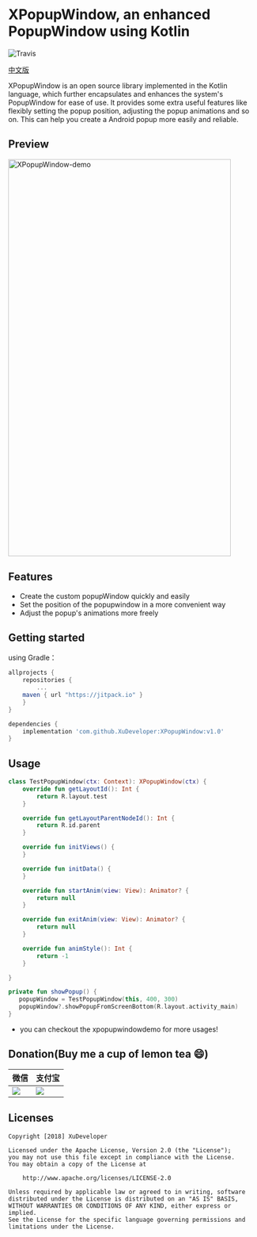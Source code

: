 # XPopupWindow, an enhanced PopupWindow using Kotlin

![Travis](https://img.shields.io/badge/build-passing-brightgreen.svg)

[中文版](https://github.com/XuDeveloper/XPopupWindow/blob/master/docs/README-ZH.md)

XPopupWindow is an open source library implemented in the Kotlin language, which further encapsulates and enhances the system's PopupWindow for ease of use.  It provides some extra useful features like flexibly setting the popup position, adjusting the popup animations and so on. This can help you create a Android popup more easily and reliable.

## Preview

<img src="https://raw.githubusercontent.com/xudeveloper/XPopupWindow/master/art/demo.gif" width="450" height="801" alt="XPopupWindow-demo"/>

## Features

* Create the custom popupWindow quickly and easily
* Set the position of the popupwindow in a more convenient way
* Adjust the popup's animations more freely

## Getting started

using Gradle：

```Groovy
allprojects {
    repositories {
        ...
	maven { url "https://jitpack.io" }
    }
}

dependencies {
    implementation 'com.github.XuDeveloper:XPopupWindow:v1.0'
}
```


## Usage

```Kotlin
class TestPopupWindow(ctx: Context): XPopupWindow(ctx) {
    override fun getLayoutId(): Int {
        return R.layout.test
    }

    override fun getLayoutParentNodeId(): Int {
        return R.id.parent
    }

    override fun initViews() {
    }

    override fun initData() {
    }

    override fun startAnim(view: View): Animator? {
        return null
    }

    override fun exitAnim(view: View): Animator? {
        return null
    }

    override fun animStyle(): Int {
        return -1
    }

}
```

```Kotlin
private fun showPopup() {
   popupWindow = TestPopupWindow(this, 400, 300)    
   popupWindow?.showPopupFromScreenBottom(R.layout.activity_main)
}
```

* you can checkout the xpopupwindowdemo for more usages!


## Donation(Buy me a cup of lemon tea :smile:)

| 微信 |支付宝 | 
| ---- | ---- | 
| ![](https://github.com/XuDeveloper/XPopupWindow/blob/master/art/wechat.jpeg)      | ![](https://github.com/XuDeveloper/XPopupWindow/blob/master/art/alipay.jpeg) |

## Licenses

```license
Copyright [2018] XuDeveloper

Licensed under the Apache License, Version 2.0 (the "License");
you may not use this file except in compliance with the License.
You may obtain a copy of the License at

    http://www.apache.org/licenses/LICENSE-2.0

Unless required by applicable law or agreed to in writing, software
distributed under the License is distributed on an "AS IS" BASIS,
WITHOUT WARRANTIES OR CONDITIONS OF ANY KIND, either express or implied.
See the License for the specific language governing permissions and
limitations under the License.
```